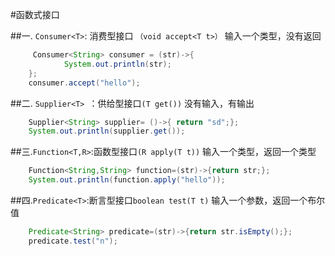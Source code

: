 #函数式接口


##一. ```Consumer<T>```: 消费型接口 ```（void accept<T t>）```
输入一个类型，没有返回
```java
     Consumer<String> consumer = (str)->{
            System.out.println(str);
    };
    consumer.accept("hello");
```


##二. ```Supplier<T> ```：供给型接口```(T get())```
没有输入，有输出
```java
    Supplier<String> supplier= ()->{ return "sd";};
    System.out.println(supplier.get());
```


##三.```Function<T,R>```:函数型接口```(R apply(T t))```
输入一个类型，返回一个类型
```java
    Function<String,String> function=(str)->{return str;};
    System.out.println(function.apply("hello"));
```

##四.```Predicate<T>```:断言型接口```boolean test(T t)```
输入一个参数，返回一个布尔值
```java
    Predicate<String> predicate=(str)->{return str.isEmpty();};
    predicate.test("n");
```